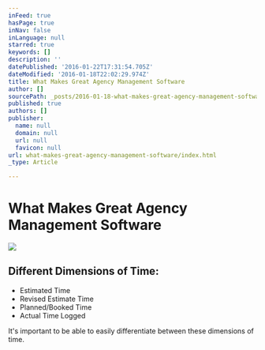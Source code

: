 ```yaml
---
inFeed: true
hasPage: true
inNav: false
inLanguage: null
starred: true
keywords: []
description: ''
datePublished: '2016-01-22T17:31:54.705Z'
dateModified: '2016-01-18T22:02:29.974Z'
title: What Makes Great Agency Management Software
author: []
sourcePath: _posts/2016-01-18-what-makes-great-agency-management-software.md
published: true
authors: []
publisher:
  name: null
  domain: null
  url: null
  favicon: null
url: what-makes-great-agency-management-software/index.html
_type: Article

---
```

# What Makes Great Agency Management Software
![](https://the-grid-user-content.s3-us-west-2.amazonaws.com/9d1bb4ab-0f49-452a-b41f-f5e892d09d65.png)

## Different Dimensions of Time:

* Estimated Time
* Revised Estimate Time
* Planned/Booked Time
* Actual Time Logged

It's important to be able to easily differentiate between these dimensions of time.